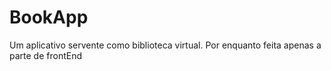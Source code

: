 # BookApp
Um aplicativo servente como biblioteca virtual. Por enquanto feita apenas a parte de frontEnd
